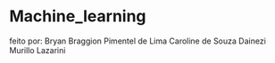 # Machine_learning

feito por:
Bryan Braggion Pimentel de Lima
Caroline de Souza Dainezi
Murillo Lazarini
